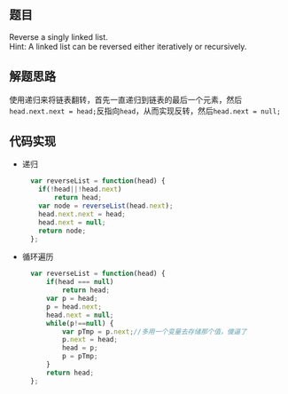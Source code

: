 ## 题目
Reverse a singly linked list.<br>
Hint: A linked list can be reversed either iteratively or recursively.

## 解题思路
使用递归来将链表翻转，首先一直递归到链表的最后一个元素，然后`head.next.next = head;`反指向`head`，从而实现反转，然后`head.next = null;`

## 代码实现
- 递归
  ``` javascript
    var reverseList = function(head) {
      if(!head||!head.next)
          return head;
      var node = reverseList(head.next);
      head.next.next = head;
      head.next = null;
      return node;
    };
  ```

- 循环遍历
  ``` javascript
    var reverseList = function(head) {
        if(head === null)
            return head;
        var p = head;
        p = head.next;
        head.next = null;
        while(p!==null) {
            var pTmp = p.next;//多用一个变量去存储那个值，傻逼了
            p.next = head;
            head = p;
            p = pTmp;
        }
        return head;
    };
  ```
